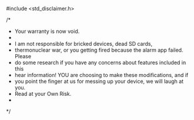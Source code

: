 #include <std_disclaimer.h>

/*
 * Your warranty is now void.
 *
 * I am not responsible for bricked devices, dead SD cards,
 * thermonuclear war, or you getting fired because the alarm app failed. Please
 * do some research if you have any concerns about features included in this
 * hear information! YOU are choosing to make these modifications, and if
 * you point the finger at us for messing up your device, we will laugh at you.
 * Read at your Own Risk.
 *
 */
